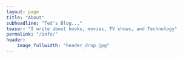 ```yaml
---
layout: page
title: "About"
subheadline: "Ted's Blog..."
teaser: "I write about books, movies, TV shows, and Technology"
permalink: "/info/"
header:
    image_fullwidth: "header_drop.jpg"
---
```

